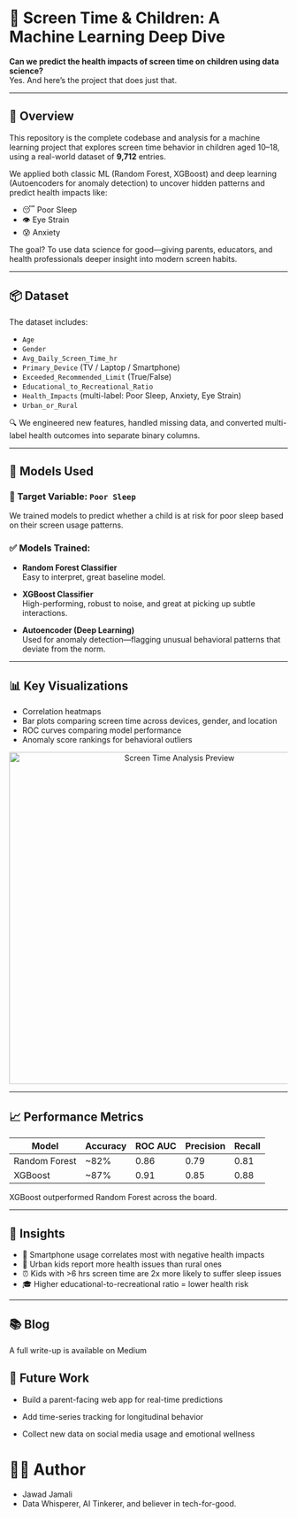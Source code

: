 # 📱 Screen Time & Children: A Machine Learning Deep Dive

**Can we predict the health impacts of screen time on children using data science?**  
Yes. And here’s the project that does just that.

---

## 🚀 Overview

This repository is the complete codebase and analysis for a machine learning project that explores screen time behavior in children aged 10–18, using a real-world dataset of **9,712** entries.

We applied both classic ML (Random Forest, XGBoost) and deep learning (Autoencoders for anomaly detection) to uncover hidden patterns and predict health impacts like:

- 😴 Poor Sleep  
- 👁️ Eye Strain  
- 😰 Anxiety  

The goal? To use data science for good—giving parents, educators, and health professionals deeper insight into modern screen habits.

---

## 📦 Dataset

The dataset includes:

- `Age`
- `Gender`
- `Avg_Daily_Screen_Time_hr`
- `Primary_Device` (TV / Laptop / Smartphone)
- `Exceeded_Recommended_Limit` (True/False)
- `Educational_to_Recreational_Ratio`
- `Health_Impacts` (multi-label: Poor Sleep, Anxiety, Eye Strain)
- `Urban_or_Rural`

🔍 We engineered new features, handled missing data, and converted multi-label health outcomes into separate binary columns.

---

## 🧪 Models Used

### 🎯 Target Variable: `Poor Sleep`

We trained models to predict whether a child is at risk for poor sleep based on their screen usage patterns.

### ✅ Models Trained:

- **Random Forest Classifier**  
  Easy to interpret, great baseline model.

- **XGBoost Classifier**  
  High-performing, robust to noise, and great at picking up subtle interactions.

- **Autoencoder (Deep Learning)**  
  Used for anomaly detection—flagging unusual behavioral patterns that deviate from the norm.

---

## 📊 Key Visualizations

- Correlation heatmaps  
- Bar plots comparing screen time across devices, gender, and location  
- ROC curves comparing model performance  
- Anomaly score rankings for behavioral outliers  

<p align="center">
  <img src="your-preview-image-path.png" width="600" alt="Screen Time Analysis Preview">
</p>

---

## 📈 Performance Metrics

| Model            | Accuracy | ROC AUC | Precision | Recall |
|------------------|----------|---------|-----------|--------|
| Random Forest    | ~82%     | 0.86    | 0.79      | 0.81   |
| XGBoost          | ~87%     | 0.91    | 0.85      | 0.88   |

XGBoost outperformed Random Forest across the board.

---

## 🧠 Insights

- 📱 Smartphone usage correlates most with negative health impacts  
- 🧒 Urban kids report more health issues than rural ones  
- ⏰ Kids with >6 hrs screen time are 2x more likely to suffer sleep issues  
- 🎓 Higher educational-to-recreational ratio = lower health risk  

---
## 📚 Blog
A full write-up is available on Medium

## 🧠 Future Work
- Build a parent-facing web app for real-time predictions

- Add time-series tracking for longitudinal behavior

- Collect new data on social media usage and emotional wellness


# 🙋‍♂️ Author
- Jawad Jamali
- Data Whisperer, AI Tinkerer, and believer in tech-for-good.
